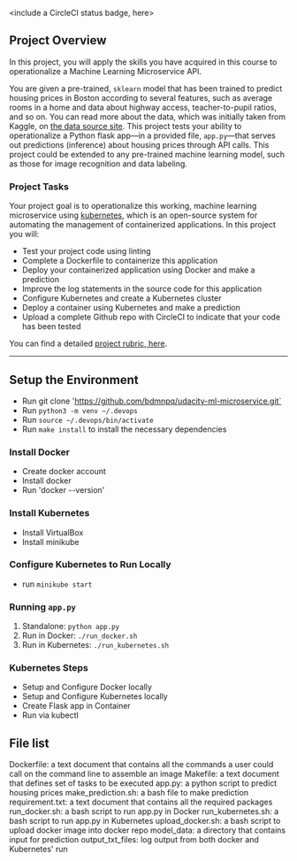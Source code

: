 <include a CircleCI status badge, here>

## Project Overview

In this project, you will apply the skills you have acquired in this course to operationalize a Machine Learning Microservice API. 

You are given a pre-trained, `sklearn` model that has been trained to predict housing prices in Boston according to several features, such as average rooms in a home and data about highway access, teacher-to-pupil ratios, and so on. You can read more about the data, which was initially taken from Kaggle, on [the data source site](https://www.kaggle.com/c/boston-housing). This project tests your ability to operationalize a Python flask app—in a provided file, `app.py`—that serves out predictions (inference) about housing prices through API calls. This project could be extended to any pre-trained machine learning model, such as those for image recognition and data labeling.

### Project Tasks

Your project goal is to operationalize this working, machine learning microservice using [kubernetes](https://kubernetes.io/), which is an open-source system for automating the management of containerized applications. In this project you will:
* Test your project code using linting
* Complete a Dockerfile to containerize this application
* Deploy your containerized application using Docker and make a prediction
* Improve the log statements in the source code for this application
* Configure Kubernetes and create a Kubernetes cluster
* Deploy a container using Kubernetes and make a prediction
* Upload a complete Github repo with CircleCI to indicate that your code has been tested

You can find a detailed [project rubric, here](https://review.udacity.com/#!/rubrics/2576/view).

---

## Setup the Environment
* Run git clone 'https://github.com/bdmnpq/udacity-ml-microservice.git`
* Run `python3 -m venv ~/.devops`
* Run `source ~/.devops/bin/activate`
* Run `make install` to install the necessary dependencies

### Install Docker
* Create docker account
* Install docker
* Run 'docker --version'

### Install Kubernetes
* Install VirtualBox
* Install minikube

### Configure Kubernetes to Run Locally
* run `minikube start`

### Running `app.py`

1. Standalone:  `python app.py`
2. Run in Docker:  `./run_docker.sh`
3. Run in Kubernetes:  `./run_kubernetes.sh`

### Kubernetes Steps

* Setup and Configure Docker locally
* Setup and Configure Kubernetes locally
* Create Flask app in Container
* Run via kubectl

## File list
Dockerfile: a text document that contains all the commands a user could call on the command line to assemble an image
Makefile: a text document that defines set of tasks to be executed
app.py: a python script to predict housing prices
make_prediction.sh: a bash file to make prediction
requirement.txt: a text document that contains all the required packages
run_docker.sh: a bash script to run app.py in Docker
run_kubernetes.sh: a bash script to run app.py in Kubernetes
upload_docker.sh: a bash script to upload docker image into docker repo
model_data: a directory that contains input for prediction
output_txt_files: log output from both docker and Kubernetes' run


